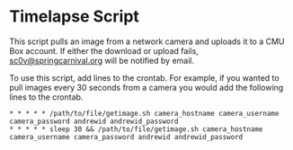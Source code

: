 # Timelapse Script

This script pulls an image from a network camera and uploads it to a CMU Box account.  If either the download or upload fails, sc0v@springcarnival.org will be notified by email.

To use this script, add lines to the crontab.
For example, if you wanted to pull images every 30 seconds from a camera you would add the following lines to the crontab.

```
* * * * * /path/to/file/getimage.sh camera_hostname camera_username camera_password andrewid andrewid_password
* * * * * sleep 30 && /path/to/file/getimage.sh camera_hostname camera_username camera_password andrewid andrewid_password
```

